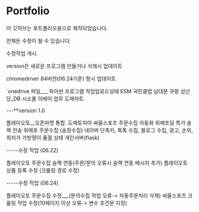 # Portfolio

<html>
이 깃허브는 포트폴리오용으로 제작되었습니다.

언제든 수정이 될 수 있습니다.

수정작업 게시.

version은 새로운 프로그램 만들거나 삭제시 업데이트

chromedriver 84버전(06.24기준) 항시 업데이트

`onedrive 파일___ 파이썬 프로그램 작업업로드상태
ESM
국민클럽
남대문
쿠팡
성신당_DB
시소몰
이베이
업무
도매차트



---**version 1.0

 플레이오토__오픈마켓 통합.
 도매토피아
 싸울스포츠
 주문수집 자동화
 위메프딜 특가 슬랙 전송
 위메포 주문수집 (송장수집)
 네이버 단축키, 톡톡 수집, 블로그 수집, 광고, 순위, 최저가
 가방쟁이 품절 상태
 개인서버(flask)

-----수정 작업 (06.22)

플레이오토 주문수집 슬랙 연동(주문/문의 오류시 슬랙 연동 메시지 추가)
플레이오토 상품 등록 수정 (크롤링 경로 수정)

-----수정 작업 (06.24)

 플레이오토 주문수집 수정___(문의수집 작업 오류-> 자동주문처리 삭제)
 싸울스포츠 크롤링 작업 수정(10페이지 이상 오류-> 변수 조건문 지정)

</html>